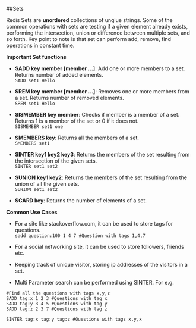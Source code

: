 ##Sets

Redis Sets are __unordered__ collections of unqiue strings. Some of the common operations with sets are testing if a given element already exists, performing the intersection, union or difference between multiple sets, and so forth. Key point to note is that set can perform add, remove, find operations in constant time.

__Important Set functions__

* __SADD key member [member ...]__: Add one or more members to a set. Returns number of added elements.  
`SADD set1 Hello`  

* __SREM key member [member ...]__: Removes one or more members from a set. Returns number of removed elements.  
`SREM set1 Hello`  

* __SISMEMBER key member__: Checks if member is a member of a set. Returns 1 is a member of the set  or 0 if it does not.  
`SISMEMBER set1 one`   

* __SMEMBERS key__: Returns all the members of a set.  
`SMEMBERS set1`  

* __SINTER key1 key2 key3__: Returns the members of the set resulting from the intersection of the given sets.  
`SINTER set1 set2`  

* __SUNION key1 key2__: Returns the members of the set resulting from the union of all the given sets.  
`SUNION set1 set2`  

* __SCARD key__: Returns the number of elements of a set.

__Common Use Cases__

* For a site like stackoverflow.com, it can be used to store tags for  questions.  
`sadd question:100 1 4 7 #Question with tags 1,4,7`

* For a social networking site, it can be used to store followers, friends etc.  

* Keeping track of unique visitor, storing ip addresses of the visitors in a set.  

* Multi Parameter search can be performed using SINTER. For e.g. 
```
#Find all the questions with tags x,y,z
SADD tag:x 1 2 3 #Questions with tag x
SADD tag:y 3 4 5 #Questions with tag y
SADD tag:z 2 3 7 #Questions with tag z

SINTER tag:x tag:y tag:z #Questions with tags x,y,x
```
